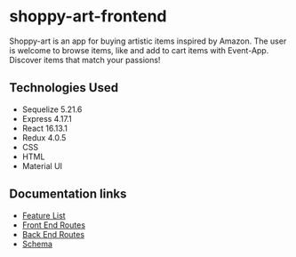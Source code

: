 # shoppy-art-frontend

Shoppy-art is an app for buying artistic items inspired by Amazon. The user is welcome to browse items, like and add to cart items with Event-App. Discover items that match your passions!

## Technologies Used
   * Sequelize 5.21.6
   * Express 4.17.1
   * React 16.13.1
   * Redux 4.0.5
   * CSS
   * HTML
   * Material UI

## Documentation links
- [Feature List](https://github.com/moniatec/shoppy-art-frontend/blob/master/documentation/feature-list.md)
- [Front End Routes](https://github.com/moniatec/shoppy-art-frontend/blob/master/documentation/frontendRoutes.md)
- [Back End Routes](https://github.com/moniatec/shoppy-art-frontend/blob/master/documentation/backendRoutes.md)
- [Schema](https://github.com/moniatec/shoppy-art-frontend/blob/master/documentation/models.md)